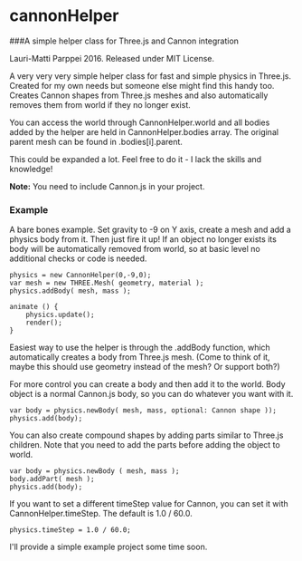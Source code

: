# cannonHelper
###A simple helper class for Three.js and Cannon integration

Lauri-Matti Parppei 2016. Released under MIT License.

A very very very simple helper class for fast and simple physics in Three.js. Created for my own needs but someone else might find this handy too. Creates Cannon shapes from Three.js meshes and also automatically removes them from world if they no longer exist. 

You can access the world through CannonHelper.world and all bodies added by the helper are held in CannonHelper.bodies array. The original parent mesh can be found in .bodies[i].parent.

This could be expanded a lot. Feel free to do it - I lack the skills and knowledge!

**Note:** You need to include Cannon.js in your project.


### Example 

A bare bones example. Set gravity to -9 on Y axis, create a mesh and add a physics body from it. Then just fire it up! If an object no longer exists its body will be automatically removed from world, so at basic level no additional checks or code is needed. 
```
physics = new CannonHelper(0,-9,0);
var mesh = new THREE.Mesh( geometry, material );
physics.addBody( mesh, mass );

animate () { 
    physics.update();
    render(); 
}
```

Easiest way to use the helper is through the .addBody function, which automatically creates a body from Three.js mesh. (Come to think of it, maybe this should use geometry instead of the mesh? Or support both?)

For more control you can create a body and then add it to the world. Body object is a normal Cannon.js body, so you can do whatever you want with it.
```
var body = physics.newBody( mesh, mass, optional: Cannon shape ));
physics.add(body);
```

You can also create compound shapes by adding parts similar to Three.js children. Note that you need to add the parts before adding the object to world. 
```
var body = physics.newBody ( mesh, mass );
body.addPart( mesh );
physics.add(body);
```

If you want to set a different timeStep value for Cannon, you can set it with CannonHelper.timeStep. The default is 1.0 / 60.0.
```
physics.timeStep = 1.0 / 60.0;
```

I'll provide a simple example project some time soon. 
